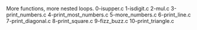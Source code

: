 More functions, more nested loops. 0-isupper.c 1-isdigit.c 2-mul.c 3-print_numbers.c 4-print_most_numbers.c 5-more_numbers.c 6-print_line.c 7-print_diagonal.c 8-print_square.c 9-fizz_buzz.c 10-print_triangle.c
